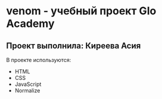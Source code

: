 # venom - учебный проект Glo Academy
## Проект выполнила: Киреева Асия

В проекте используются:
- HTML
- CSS
- JavaScript
- Normalize
